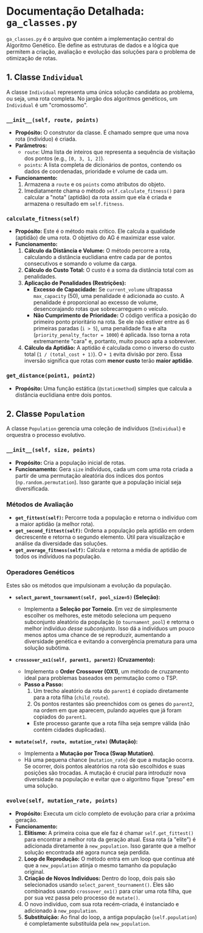 # Documentação Detalhada: `ga_classes.py`

`ga_classes.py` é o arquivo que contém a implementação central do Algoritmo Genético. Ele define as estruturas de dados e a lógica que permitem a criação, avaliação e evolução das soluções para o problema de otimização de rotas.

## 1. Classe `Individual`

A classe `Individual` representa uma única solução candidata ao problema, ou seja, uma rota completa. No jargão dos algoritmos genéticos, um `Individual` é um "cromossomo".

### `__init__(self, route, points)`

-   **Propósito:** O construtor da classe. É chamado sempre que uma nova rota (indivíduo) é criada.
-   **Parâmetros:**
    -   `route`: Uma lista de inteiros que representa a sequência de visitação dos pontos (e.g., `[0, 3, 1, 2]`).
    -   `points`: A lista completa de dicionários de pontos, contendo os dados de coordenadas, prioridade e volume de cada um.
-   **Funcionamento:**
    1.  Armazena a `route` e os `points` como atributos do objeto.
    2.  Imediatamente chama o método `self.calculate_fitness()` para calcular a "nota" (aptidão) da rota assim que ela é criada e armazena o resultado em `self.fitness`.

### `calculate_fitness(self)`

-   **Propósito:** Este é o método mais crítico. Ele calcula a qualidade (aptidão) de uma rota. O objetivo do AG é maximizar esse valor.
-   **Funcionamento:**
    1.  **Cálculo da Distância e Volume:** O método percorre a rota, calculando a distância euclidiana entre cada par de pontos consecutivos e somando o volume da carga.
    2.  **Cálculo do Custo Total:** O custo é a soma da distância total com as penalidades.
    3.  **Aplicação de Penalidades (Restrições):**
        -   **Excesso de Capacidade:** Se `current_volume` ultrapassa `max_capacity` (50), uma penalidade é adicionada ao custo. A penalidade é proporcional ao excesso de volume, desencorajando rotas que sobrecarreguem o veículo.
        -   **Não Cumprimento de Prioridade:** O código verifica a posição do primeiro ponto prioritário na rota. Se ele não estiver entre as 6 primeiras paradas (`i > 5`), uma penalidade fixa e alta (`priority_penalty_factor = 1000`) é aplicada. Isso torna a rota extremamente "cara" e, portanto, muito pouco apta a sobreviver.
    4.  **Cálculo da Aptidão:** A aptidão é calculada como o inverso do custo total (`1 / (total_cost + 1)`). O `+ 1` evita divisão por zero. Essa inversão significa que rotas com **menor custo** terão **maior aptidão**.

### `get_distance(point1, point2)`

-   **Propósito:** Uma função estática (`@staticmethod`) simples que calcula a distância euclidiana entre dois pontos.

## 2. Classe `Population`

A classe `Population` gerencia uma coleção de indivíduos (`Individual`) e orquestra o processo evolutivo.

### `__init__(self, size, points)`

-   **Propósito:** Cria a população inicial de rotas.
-   **Funcionamento:** Gera `size` indivíduos, cada um com uma rota criada a partir de uma permutação aleatória dos índices dos pontos (`np.random.permutation`). Isso garante que a população inicial seja diversificada.

### Métodos de Avaliação

-   **`get_fittest(self)`:** Percorre toda a população e retorna o indivíduo com a maior aptidão (a melhor rota).
-   **`get_second_fittest(self)`:** Ordena a população pela aptidão em ordem decrescente e retorna o segundo elemento. Útil para visualização e análise da diversidade das soluções.
-   **`get_average_fitness(self)`:** Calcula e retorna a média de aptidão de todos os indivíduos na população.

### Operadores Genéticos

Estes são os métodos que impulsionam a evolução da população.

-   **`select_parent_tournament(self, pool_size=5)` (Seleção):**
    -   Implementa a **Seleção por Torneio**. Em vez de simplesmente escolher os melhores, este método seleciona um pequeno subconjunto aleatório da população (o `tournament_pool`) e retorna o melhor indivíduo *desse subconjunto*. Isso dá a indivíduos um pouco menos aptos uma chance de se reproduzir, aumentando a diversidade genética e evitando a convergência prematura para uma solução subótima.

-   **`crossover_ox1(self, parent1, parent2)` (Cruzamento):**
    -   Implementa o **Order Crossover (OX1)**, um método de cruzamento ideal para problemas baseados em permutação como o TSP.
    -   **Passo a Passo:**
        1.  Um trecho aleatório da rota do `parent1` é copiado diretamente para a rota filha (`child_route`).
        2.  Os pontos restantes são preenchidos com os genes do `parent2`, na ordem em que aparecem, pulando aqueles que já foram copiados do `parent1`.
        -   Este processo garante que a rota filha seja sempre válida (não contém cidades duplicadas).

-   **`mutate(self, route, mutation_rate)` (Mutação):**
    -   Implementa a **Mutação por Troca (Swap Mutation)**.
    -   Há uma pequena chance (`mutation_rate`) de que a mutação ocorra. Se ocorrer, dois pontos aleatórios na rota são escolhidos e suas posições são trocadas. A mutação é crucial para introduzir nova diversidade na população e evitar que o algoritmo fique "preso" em uma solução.

### `evolve(self, mutation_rate, points)`

-   **Propósito:** Executa um ciclo completo de evolução para criar a próxima geração.
-   **Funcionamento:**
    1.  **Elitismo:** A primeira coisa que ele faz é chamar `self.get_fittest()` para encontrar a melhor rota da geração atual. Essa rota (a "elite") é adicionada diretamente à `new_population`. Isso garante que a melhor solução encontrada até agora nunca seja perdida.
    2.  **Loop de Reprodução:** O método entra em um loop que continua até que a `new_population` atinja o mesmo tamanho da população original.
    3.  **Criação de Novos Indivíduos:** Dentro do loop, dois pais são selecionados usando `select_parent_tournament()`. Eles são combinados usando `crossover_ox1()` para criar uma rota filha, que por sua vez passa pelo processo de `mutate()`.
    4.  O novo indivíduo, com sua rota recém-criada, é instanciado e adicionado à `new_population`.
    5.  **Substituição:** Ao final do loop, a antiga população (`self.population`) é completamente substituída pela `new_population`.
